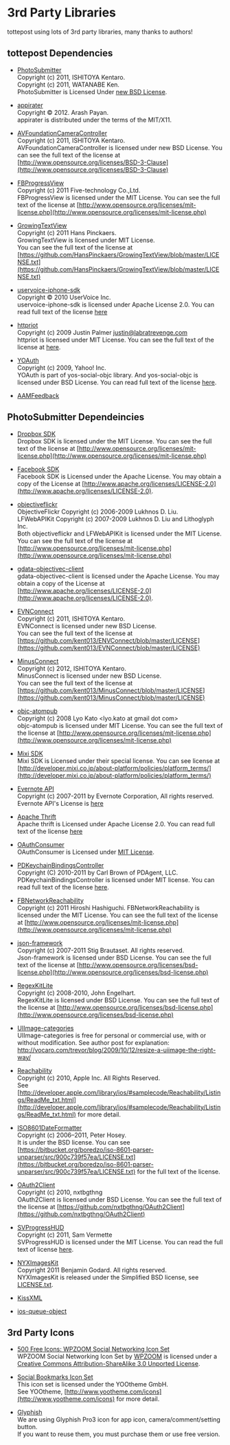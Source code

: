 3rd Party Libraries
======================
tottepost using lots of 3rd party libraries, many thanks to authors!

tottepost Dependencies
------------------------
 * [PhotoSubmitter](https://github.com/kent013/PhotoSubmitter)  
Copyright (c) 2011, ISHITOYA Kentaro.  
Copyright (c) 2011, WATANABE Ken.  
PhotoSubmitter is Licensed Under [new BSD License](https://github.com/kent013/PhotoSubmitter/blob/master/LICENSE).

 * [appirater](https://github.com/arashpayan/appirater)  
Copyright © 2012. Arash Payan.  
appirater is distributed under the terms of the MIT/X11.

 * [AVFoundationCameraController](https://github.com/kent013/AVFoundationCameraController)  
    Copyright (c) 2011, ISHITOYA Kentaro.  
    AVFoundationCameraController is licensed under new BSD License. You can see the full text of the license at [http://www.opensource.org/licenses/BSD-3-Clause](http://www.opensource.org/licenses/BSD-3-Clause)

 * [FBProgressView](https://github.com/dev5tec/FBProgressView)  
    Copyright (c) 2011 Five-technology Co.,Ltd.  
    FBProgressView is licensed under the MIT License. You can see the full text of the license at [http://www.opensource.org/licenses/mit-license.php](http://www.opensource.org/licenses/mit-license.php)

 * [GrowingTextView](https://github.com/HansPinckaers/GrowingTextView/)  
Copyright (c) 2011 Hans Pinckaers.  
GrowingTextView is licensed under MIT License.  
You can see the full text of the license at [https://github.com/HansPinckaers/GrowingTextView/blob/master/LICENSE.txt](https://github.com/HansPinckaers/GrowingTextView/blob/master/LICENSE.txt)

 * [uservoice-iphone-sdk](https://github.com/kent013/uservoice-iphone-sdk)  
Copyright © 2010 UserVoice Inc.  
uservoice-iphone-sdk is licensed under Apache License 2.0. You can read full text of the license [here](https://github.com/kent013/EVNConnect/blob/master/Libraries/Evernote/thrift/APACHE-LICENSE-2.0.txt)

 * [httpriot](https://github.com/ognen/httpriot/)  
Copyright (c) 2009 Justin Palmer <justin@labratrevenge.com>  
httpriot is licensed under MIT License. You can see the full text of the license at [here](http://github.com/Caged/httpriot/raw/ef69e57de4f1db2fb2824e6bbe5413bb12dfb9de/LICENSE).

 * [YOAuth](https://github.com/yahoo/yos-social-objc/tree/master/Source/YOAuth)  
Copyright (c) 2009, Yahoo! Inc.  
YOAuth is part of yos-social-objc library. And yos-social-objc is licensed under BSD License. You can read full text of the license [here](https://github.com/yahoo/yos-social-objc).

 * [AAMFeedback](https://github.com/fladdict/AAMFeedback)


PhotoSubmitter Dependeincies
------------------------------

 * [Dropbox SDK](https://www.dropbox.com/developers/reference/sdk)  
    Dropbox SDK is licensed under the MIT License. You can see the full text of the license at [http://www.opensource.org/licenses/mit-license.php](http://www.opensource.org/licenses/mit-license.php)

 * [Facebook SDK](https://github.com/facebook/facebook-ios-sdk)  
    Facebook SDK is Licensed under the Apache License. You may obtain a copy of the License at [http://www.apache.org/licenses/LICENSE-2.0](http://www.apache.org/licenses/LICENSE-2.0). 

 * [objectiveflickr](https://github.com/lukhnos/objectiveflickr)  
    ObjectiveFlickr Copyright (c) 2006-2009 Lukhnos D. Liu.      
    LFWebAPIKit Copyright (c) 2007-2009 Lukhnos D. Liu and Lithoglyph Inc.      
    Both objectiveflickr and LFWebAPIKit is licensed under the MIT License. You can see the full text of the license at [http://www.opensource.org/licenses/mit-license.php](http://www.opensource.org/licenses/mit-license.php)

 * [gdata-objectivec-client](http://code.google.com/p/gdata-objectivec-client/)  
gdata-objectivec-client is licensed under the Apache License. You may obtain a copy of the License at [http://www.apache.org/licenses/LICENSE-2.0](http://www.apache.org/licenses/LICENSE-2.0). 

 * [EVNConnect](https://github.com/kent013/EVNConnect)  
Copyright (c) 2011, ISHITOYA Kentaro.  
EVNConnect is licensed under new BSD License.  
You can see the full text of the license at [https://github.com/kent013/ENVConnect/blob/master/LICENSE](https://github.com/kent013/EVNConnect/blob/master/LICENSE)

 * [MinusConnect](https://github.com/kent013/MinusConnect)  
Copyright (c) 2012, ISHITOYA Kentaro.  
MinusConnect is licensed under new BSD License.  
You can see the full text of the license at [https://github.com/kent013/MinusConnect/blob/master/LICENSE](https://github.com/kent013/MinusConnect/blob/master/LICENSE)

 * [objc-atompub](https://github.com/kent013/objc-atompub)  
Copyright (c) 2008 Lyo Kato <lyo.kato at gmail dot com>  
objc-atompub is licensed under MIT License. You can see the full text of the license at [http://www.opensource.org/licenses/mit-license.php](http://www.opensource.org/licenses/mit-license.php)

 * [Mixi SDK](http://developer.mixi.co.jp/appli/ns/ios/download/)  
Mixi SDK is Licensed under their special license. You can see license at [http://developer.mixi.co.jp/about-platform/policies/platform_terms/](http://developer.mixi.co.jp/about-platform/policies/platform_terms/) 

 * [Evernote API](http://www.evernote.com/about/developer/api/)  
Copyright (c) 2007-2011 by Evernote Corporation, All rights reserved.  
Evernote API's License is [here](https://github.com/kent013/EVNConnect/blob/master/Libraries/Evernote/evernote/LICENSE.txt)
 
 * [Apache Thrift](http://thrift.apache.org/)  
Apache thrift is Licensed under Apache License 2.0. You can read full text of the license [here](https://github.com/kent013/EVNConnect/blob/master/Libraries/Evernote/thrift/APACHE-LICENSE-2.0.txt)  

 * [OAuthConsumer](http://code.google.com/p/oauthconsumer/)  
OAuthConsumer is Licensed under [MIT License](http://www.opensource.org/licenses/mit-license.php).
   
 * [PDKeychainBindingsController](https://github.com/carlbrown/PDKeychainBindingsController)  
Copyright (C) 2010-2011 by Carl Brown of PDAgent, LLC.  
PDKeychainBindingsController is licensed under MIT license. You can read full text of the license [here](https://github.com/carlbrown/PDKeychainBindingsController/blob/master/LICENSE).

 * [FBNetworkReachability](https://github.com/dev5tec/FBNetworkReachability)  
    Copyright (c) 2011 Hiroshi Hashiguchi.
    FBNetworkReachability is licensed under the MIT License. You can see the full text of the license at [http://www.opensource.org/licenses/mit-license.php](http://www.opensource.org/licenses/mit-license.php)

 * [json-framework](https://github.com/stig/json-framework/)  
    Copyright (c) 2007-2011 Stig Brautaset. All rights reserved.  
    Json-framework is licensed under BSD License. You can see the full text of the license at [http://www.opensource.org/licenses/bsd-license.php](http://www.opensource.org/licenses/bsd-license.php)

 * [RegexKitLite](http://regexkit.sourceforge.net/RegexKitLite/)  
    Copyright (c) 2008-2010, John Engelhart.  
    RegexKitLite is licensed under BSD License. You can see the full text of the license at [http://www.opensource.org/licenses/bsd-license.php](http://www.opensource.org/licenses/bsd-license.php)

 * [UIImage-categories](https://github.com/jchatard/UIImage-categories)  
UIImage-categories is free for personal or commercial use, with or without modification.
See author post for explanation: http://vocaro.com/trevor/blog/2009/10/12/resize-a-uiimage-the-right-way/

 * [Reachability](http://developer.apple.com/library/ios/#samplecode/Reachability/Introduction/Intro.html)  
Copyright (c) 2010, Apple Inc. All Rights Reserved.  
See [http://developer.apple.com/library/ios/#samplecode/Reachability/Listings/ReadMe_txt.html](http://developer.apple.com/library/ios/#samplecode/Reachability/Listings/ReadMe_txt.html) for more detail.

 * [ISO8601DateFormatter](http://boredzo.org/iso8601parser/)  
Copyright (c) 2006–2011, Peter Hosey.  
   It is under the BSD license. You can see [https://bitbucket.org/boredzo/iso-8601-parser-unparser/src/900c739f57ea/LICENSE.txt](https://bitbucket.org/boredzo/iso-8601-parser-unparser/src/900c739f57ea/LICENSE.txt) for the full text of the license.

 * [OAuth2Client](https://github.com/nxtbgthng/OAuth2Client)  
Copyright (c) 2010, nxtbgthng  
OAuth2Client is licensed under BSD License. You can see the full text of the license at [https://github.com/nxtbgthng/OAuth2Client](https://github.com/nxtbgthng/OAuth2Client)

 * [SVProgressHUD](https://github.com/samvermette/SVProgressHUD)  
Copyright (c) 2011, Sam Vermette  
SVProgressHUD is licensed under the MIT License. You can read the full text of license [here](https://github.com/samvermette/SVProgressHUD/blob/master/LICENSE.txt).

 * [NYXImagesKit](https://github.com/Nyx0uf/NYXImagesKit)  
Copyright 2011 Benjamin Godard. All rights reserved.  
NYXImagesKit is released under the Simplified BSD license, see [LICENSE.txt](https://github.com/Nyx0uf/NYXImagesKit/blob/master/LICENSE.txt).

 * [KissXML](https://github.com/ddeville/KissXML)  
 * [ios-queue-object](https://github.com/esromneb/ios-queue-object/)


3rd Party Icons
-----------------
 * [500 Free Icons: WPZOOM Social Networking Icon Set](http://creativecommons.org/licenses/by-sa/3.0/)     
    WPZOOM Social Networking Icon Set by [WPZOOM](http://www.wpzoom.com/) is licensed under a [Creative Commons Attribution-ShareAlike 3.0 Unported License](http://creativecommons.org/licenses/by-sa/3.0/).

 * [Social Bookmarks Icon Set](http://www.yootheme.com/icons/freebies)  
    This icon set is licensed under the YOOtheme GmbH.   
    See YOOtheme, [http://www.yootheme.com/icons](http://www.yootheme.com/icons) for more detail.

 * [Glyphish](http://glyphish.com/)  
    We are using Glyphish Pro3 icon for app icon, camera/comment/setting button.  
    If you want to reuse them, you must purchase them or use free version. 
  